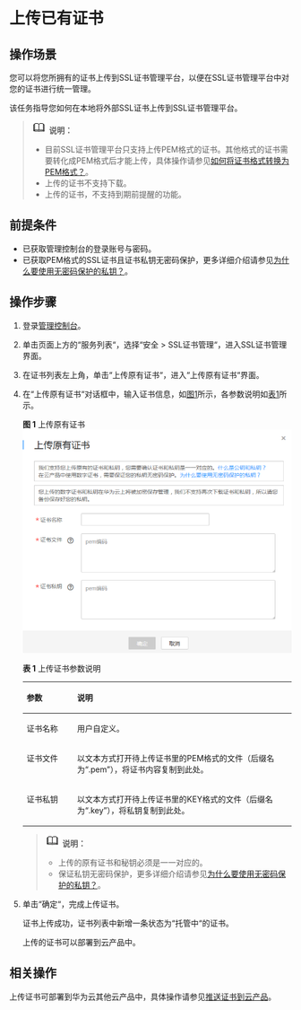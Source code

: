 # 上传已有证书<a name="ZH-CN_TOPIC_0110866194"></a>

## 操作场景<a name="section2425549414337"></a>

您可以将您所拥有的证书上传到SSL证书管理平台，以便在SSL证书管理平台中对您的证书进行统一管理。

该任务指导您如何在本地将外部SSL证书上传到SSL证书管理平台。

>![](public_sys-resources/icon-note.gif) **说明：**   
>-   目前SSL证书管理平台只支持上传PEM格式的证书。其他格式的证书需要转化成PEM格式后才能上传，具体操作请参见[如何将证书格式转换为PEM格式？](https://support.huaweicloud.com/scm_faq/scm_01_0128.html)。  
>-   上传的证书不支持下载。  
>-   上传的证书，不支持到期前提醒的功能。  

## 前提条件<a name="section2256777914731"></a>

-   已获取管理控制台的登录账号与密码。
-   已获取PEM格式的SSL证书且证书私钥无密码保护，更多详细介绍请参见[为什么要使用无密码保护的私钥？](https://support.huaweicloud.com/scm_faq/scm_01_0037.html)。

## 操作步骤<a name="section2756238314925"></a>

1.  登录[管理控制台](https://console.huaweicloud.com/)。
2.  单击页面上方的“服务列表“，选择“安全  \>  SSL证书管理“，进入SSL证书管理界面。
3.  在证书列表左上角，单击“上传原有证书“，进入“上传原有证书“界面。
4.  在“上传原有证书“对话框中，输入证书信息，如[图1](#fig17246889161023)所示，各参数说明如[表1](#table490517514292)所示。

    **图 1**  上传原有证书<a name="fig17246889161023"></a>  
    ![](figures/上传原有证书.png "上传原有证书")

    **表 1**  上传证书参数说明

    <a name="table490517514292"></a>
    <table><thead align="left"><tr id="row12906135142916"><th class="cellrowborder" valign="top" width="18.8%" id="mcps1.2.3.1.1"><p id="p8907752297"><a name="p8907752297"></a><a name="p8907752297"></a>参数</p>
    </th>
    <th class="cellrowborder" valign="top" width="81.2%" id="mcps1.2.3.1.2"><p id="p49075562918"><a name="p49075562918"></a><a name="p49075562918"></a>说明</p>
    </th>
    </tr>
    </thead>
    <tbody><tr id="row109081515297"><td class="cellrowborder" valign="top" width="18.8%" headers="mcps1.2.3.1.1 "><p id="p159096582912"><a name="p159096582912"></a><a name="p159096582912"></a>证书名称</p>
    </td>
    <td class="cellrowborder" valign="top" width="81.2%" headers="mcps1.2.3.1.2 "><p id="p1891155122915"><a name="p1891155122915"></a><a name="p1891155122915"></a>用户自定义。</p>
    </td>
    </tr>
    <tr id="row6911165182919"><td class="cellrowborder" valign="top" width="18.8%" headers="mcps1.2.3.1.1 "><p id="p891111514297"><a name="p891111514297"></a><a name="p891111514297"></a>证书文件</p>
    </td>
    <td class="cellrowborder" valign="top" width="81.2%" headers="mcps1.2.3.1.2 "><p id="p1991112562918"><a name="p1991112562918"></a><a name="p1991112562918"></a>以文本方式打开待上传证书里的PEM格式的文件（后缀名为<span class="parmvalue" id="parmvalue2091116562912"><a name="parmvalue2091116562912"></a><a name="parmvalue2091116562912"></a>“.pem”</span>），将证书内容复制到此处。</p>
    </td>
    </tr>
    <tr id="row1491212517291"><td class="cellrowborder" valign="top" width="18.8%" headers="mcps1.2.3.1.1 "><p id="p2912156299"><a name="p2912156299"></a><a name="p2912156299"></a>证书私钥</p>
    </td>
    <td class="cellrowborder" valign="top" width="81.2%" headers="mcps1.2.3.1.2 "><p id="p1191395182916"><a name="p1191395182916"></a><a name="p1191395182916"></a>以文本方式打开待上传证书里的KEY格式的文件（后缀名为<span class="parmvalue" id="parmvalue1291365142915"><a name="parmvalue1291365142915"></a><a name="parmvalue1291365142915"></a>“.key”</span>），将私钥复制到此处。</p>
    </td>
    </tr>
    </tbody>
    </table>

    >![](public_sys-resources/icon-note.gif) **说明：**   
    >-   上传的原有证书和秘钥必须是一一对应的。  
    >-   保证私钥无密码保护，更多详细介绍请参见[为什么要使用无密码保护的私钥？](https://support.huaweicloud.com/scm_faq/scm_01_0037.html)。  

5.  单击“确定“，完成上传证书。

    证书上传成功，证书列表中新增一条状态为“托管中“的证书。

    上传的证书可以部署到云产品中。


## 相关操作<a name="section7740135116176"></a>

上传证书可部署到华为云其他云产品中，具体操作请参见[推送证书到云产品](推送证书到云产品.md)。


